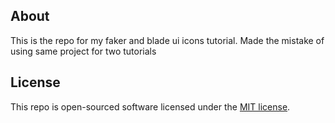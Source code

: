 ## About
This is the repo for my faker and blade ui icons tutorial. Made the mistake of using same project for two tutorials

## License

This repo is open-sourced software licensed under the [MIT license](https://opensource.org/licenses/MIT).
